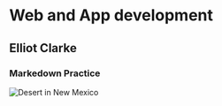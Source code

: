 # Web and App development

## Elliot Clarke

### Markedown Practice

![Desert in New Mexico](../markdown-practice/mark-down/new_mexico.jpg)
